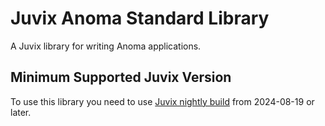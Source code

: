 # Juvix Anoma Standard Library

A Juvix library for writing Anoma applications.

## Minimum Supported Juvix Version

To use this library you need to use [Juvix nightly build](https://github.com/anoma/juvix-nightly-builds/releases/latest) from 2024-08-19 or later.
